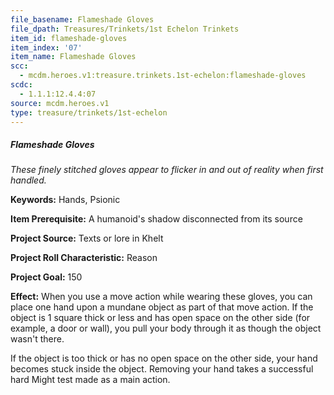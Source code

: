```yaml
---
file_basename: Flameshade Gloves
file_dpath: Treasures/Trinkets/1st Echelon Trinkets
item_id: flameshade-gloves
item_index: '07'
item_name: Flameshade Gloves
scc:
  - mcdm.heroes.v1:treasure.trinkets.1st-echelon:flameshade-gloves
scdc:
  - 1.1.1:12.4.4:07
source: mcdm.heroes.v1
type: treasure/trinkets/1st-echelon
---
```


##### Flameshade Gloves

*These finely stitched gloves appear to flicker in and out of reality when first handled.*

**Keywords:** Hands, Psionic

**Item Prerequisite:** A humanoid's shadow disconnected from its source

**Project Source:** Texts or lore in Khelt

**Project Roll Characteristic:** Reason

**Project Goal:** 150

**Effect:** When you use a move action while wearing these gloves, you can place one hand upon a mundane object as part of that move action. If the object is 1 square thick or less and has open space on the other side (for example, a door or wall), you pull your body through it as though the object wasn't there.

If the object is too thick or has no open space on the other side, your hand becomes stuck inside the object. Removing your hand takes a successful hard Might test made as a main action.
